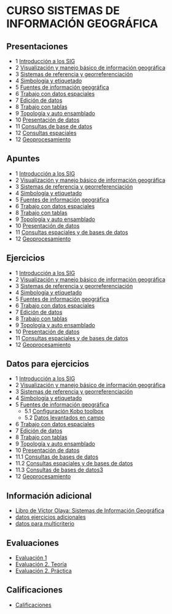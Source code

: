 # CURSO SISTEMAS DE INFORMACIÓN GEOGRÁFICA


## Presentaciones

* 1 [Introducción a los SIG](https://prezi.com/payiv3ebt3bs/?token=2e94d64d14302f3ef0147ffe84f19c24ffab38497c9af5870a3fa20c84b66742&utm_campaign=share&utm_medium=copy&rc=ex0share)
* 2 [Visualización y manejo básico de información geográfica](https://drive.google.com/open?id=1-XcD5dyFU0kCsr6axfNzVqi-osypS6Y1)
* 3 [Sistemas de referencia y georreferenciación](https://prezi.com/dly7amsks1kc/?token=d01a1ab5f9ff43f3be9b6b3054866675f73dc23e2090e26ee16da94a42dec4fa&utm_campaign=share&utm_medium=copy&rc=ex0share)
* 4 [Simbología y etiquetado](https://prezi.com/mju2roq_ebtw/?token=78f3afa220d555cfd9a2fbdfdda7ee1fa38190c9375d58da001e418bbef87e51&utm_campaign=share&utm_medium=copy&rc=ex0share)
* 5 [Fuentes de información geográfica](http://sni.gob.ec/inicio)
* 6 [Trabajo con datos espaciales]()
* 7 [Edición de datos]()
* 8 [Trabajo con tablas](https://prezi.com/9ytrrdx6ox4i/?token=34c107d97646c166f5f84faa6c127853d1e43f90e7a4f414e5ad14e16b7b2d7e&utm_campaign=share&utm_medium=copy&rc=ex0share)
* 9 [Topología y auto ensamblado](https://prezi.com/lm7_lmxoy1lh/?token=915972b5d68a00e61f929c54186eee4962ee79a4866a0ee0568bede44efa9077&utm_campaign=share&utm_medium=copy&rc=ex0share)
* 10 [Presentación de datos]()
* 11 [Consultas de base de datos](https://prezi.com/colue-i3akcf/?token=9f2e8482c78c99bf5b3bf38f19af73b35c4c0447b42fe9f4355bf8446f750c5d&utm_campaign=share&utm_medium=copy&rc=ex0share)
* 12 [Consultas espaciales](https://prezi.com/0ilmzno_3yv5/?token=7b19828a3163f8f346387d09bc7fe8c2e93d5bccbca7cedc7e9737d8518dbc00&utm_campaign=share&utm_medium=copy&rc=ex0share)
* 12 [Geoprocesamiento](https://prezi.com/0ilmzno_3yv5/?token=7b19828a3163f8f346387d09bc7fe8c2e93d5bccbca7cedc7e9737d8518dbc00&utm_campaign=share&utm_medium=copy&rc=ex0share)

## Apuntes

* 1 [Introducción a los SIG](https://drive.google.com/open?id=1mxYVuloy6drvt7yOxnlfKkkWaJQ3n3Qb)
* 2 [Visualización y manejo básico de información geográfica](https://drive.google.com/open?id=163f8c1PbAKSjyQyHTY73ebCUA69EOXkI)
* 3 [Sistemas de referencia y georreferenciación](https://drive.google.com/open?id=1YEFb4fY_EW3p9ADkvcxchWEWmVBNTpmV)
* 4 [Simbología y etiquetado](https://drive.google.com/open?id=1qjzsgznoWKr6sZn1hE3qfeUIZxsutKWh)
* 5 [Fuentes de información geográfica](https://drive.google.com/open?id=1uSeGU9l1330PWUz5fWg6RAzdpfq_CHOL)
* 6 [Trabajo con datos espaciales](https://drive.google.com/open?id=1sBBr0Yd9IvDpA_w8DxNLkXOFmg2oPZq1)
* 8 [Trabajo con tablas](https://drive.google.com/open?id=12Y1SPg3NcYoMBG49CLFOHrLsQyH1Uquc)
* 9 [Topología y auto ensamblado](https://drive.google.com/open?id=1D1P8WcWZmV4kSSN_q8xtKq_4qXe6CvBq)
* 10 [Presentación de datos](https://drive.google.com/open?id=1EqCZ0on7-5WltVisQSHw64OYWsok7tqD)
* 11 [Consultas espaciales y de bases de datos](https://drive.google.com/open?id=1fuYjpHH6YyEgGxrIdN44nNLas4G5d6S9)
* 12 [Geoprocesamiento](https://drive.google.com/open?id=18o8zwMgnyr6_ge4drReoBZGcDjJGmvlW)

## Ejercicios

* 1 [Introducción a los SIG](https://drive.google.com/open?id=17QU_BT2mUlsEEzXAcqyBus7S_peugsKo)
* 2 [Visualización y manejo básico de información geográfica](https://drive.google.com/open?id=12Kkr4x5ebY38EsI7lQiZ4JPvUx_8fMlF)
* 3 [Sistemas de referencia y georreferenciación](https://drive.google.com/open?id=1LvPt2J1IqCk-MX-7EBSXpOdLIIwblx9G)
* 4 [Simbología y etiquetado](https://drive.google.com/open?id=1J7nG50rnPc0pQwT6MqJrUVSgV9hwjrYn)
* 5 [Fuentes de información geográfica](https://drive.google.com/open?id=1-NELUoBDnjbsf_WEH0IvObhnBPIq9ZkG)
* 6 [Trabajo con datos espaciales](https://drive.google.com/open?id=1nWt23LTNLoQ8ZunRDeLj5evPW4ER4fCJ)
* 7 [Edición de datos](https://drive.google.com/open?id=1bNuCtNdeWtC7HYeBleBkRLRQT86j7Ibh)
* 8 [Trabajo con tablas](https://drive.google.com/open?id=1wJghPtYoqtXBj8ABo6Dqz2_9Qa8fpLBb)
* 9 [Topología y auto ensamblado](https://drive.google.com/open?id=1LOxt1KgBPkxLnzYMAXOxCTWZw9i8d9yG)
* 10 [Presentación de datos](https://drive.google.com/open?id=187l5TZtRFKFFxY4oJQW3jRSwrJmsvld9)
* 11 [Consultas espaciales y de bases de datos](https://drive.google.com/open?id=1WGYpx4izkwxTt5u4MNRfaaDu1RFzP0RJ)
* 12 [Geoprocesamiento](https://drive.google.com/open?id=1tAcO6-Xi-9_b4b4zxqOcLlN9cYRgj7-h)

## Datos para ejercicios

* 1 [Introducción a los SIG](https://drive.google.com/open?id=0BzlSI5GKglNmbUd6RWh4N2l6TVE)
* 2 [Visualización y manejo básico de información geográfica](https://drive.google.com/open?id=0BzlSI5GKglNmRmRLZ29hc0tQLU0)
* 3 [Sistemas de referencia y georreferenciación](https://drive.google.com/open?id=0BzlSI5GKglNmRkZRNGVXZ2gwT3M)
* 4 [Simbología y etiquetado](https://drive.google.com/open?id=0BzlSI5GKglNmemNxdjZsdVBhMkE)
* 5 [Fuentes de información geográfica](https://www.dropbox.com/s/24p38ie6mmzyp2j/datos%20campo.csv?dl=0)
  * 5.1 [Configuración Kobo toolbox](https://drive.google.com/open?id=1nniAb9eyBUr-lsN7ky5tYV8QNDhjjjSt)
  * 5.2 [Datos levantados en campo](https://drive.google.com/open?id=1CjRa_8tBU6aMSJk30Cnt6gaO-DHszXGc)
* 6 [Trabajo con datos espaciales](https://drive.google.com/open?id=0BzlSI5GKglNmOHlDbE95anZzcDA)
* 7 [Edición de datos](https://drive.google.com/open?id=0BzlSI5GKglNmOXdYQ0Y5eFZYTlk)
* 8 [Trabajo con tablas](https://drive.google.com/open?id=0BzlSI5GKglNmV2NwSTJKRVdKY2M)
* 9 [Topología y auto ensamblado](https://drive.google.com/open?id=0BzlSI5GKglNmNEp4ZVp6ZEtSRmM)
* 10 [Presentación de datos](https://drive.google.com/open?id=0BzlSI5GKglNmc0VlMHpsZEhTeDg)
* 11.1 [Consultas de bases de datos](https://drive.google.com/file/d/0BzlSI5GKglNmT2FVUUo1THJTYXc/view)
* 11.2 [Consultas espaciales y de bases de datos](https://drive.google.com/open?id=0BzlSI5GKglNmWlhYRE9QdE1hUUk)
* 11.3 [Consultas de bases de datos3](https://drive.google.com/file/d/0BzlSI5GKglNma1EzMW8zbFdZMnM/view)
* 12 [Geoprocesamiento](https://drive.google.com/open?id=0BzlSI5GKglNmWno3Qy00b09xMHM)

## Información adicional

* [Libro de Víctor Olaya: Sistemas de Información Geográfica](http://volaya.github.io/libro-sig/)
* [datos ejercicios adicionales](https://www.dropbox.com/s/wz27vf344ghuhli/BASE%20VILCABAMBA.rar?dl=0)
* [datos para multicriterio](https://drive.google.com/open?id=1EVcDUR9NEasLfro3qcvrF1N5bwtjP-SQ)
## Evaluaciones
* [Evaluación 1](hS7)
* [Evaluación 2. Teoría](h)
* [Evaluación 2. Práctica](https://forms.gle/eTAWZXD7tJUACoA79)
## Calificaciones
* [Calificaciones](https://datastudio.google.com/u/0/reporting/14HL0hiPAGp0v3rRExSDGPhTWXSjqhXUw/page/Ddkx)
